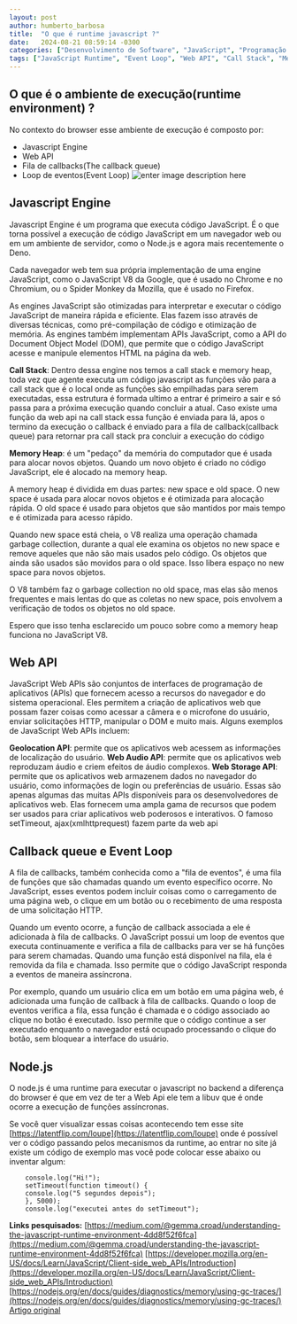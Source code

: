 ```yaml
---
layout: post
author: humberto_barbosa
title:  "O que é runtime javascript ?"
date:   2024-08-21 08:59:14 -0300
categories: ["Desenvolvimento de Software", "JavaScript", "Programação Assíncrona"]
tags: ["JavaScript Runtime", "Event Loop", "Web API", "Call Stack", "Memory Heap", "Node.js", "JavaScript Engine", "LibUV", "Async Programming"]
---
```


## O que é o ambiente de execução(runtime environment) ?

No contexto do browser esse ambiente de execução é composto por:

-   Javascript Engine
-   Web API
-   Fila de callbacks(The callback queue)
-   Loop de eventos(Event Loop)
![enter image description here](https://dev-to-uploads.s3.amazonaws.com/uploads/articles/tm6rtjjni7ma2p5u6i8a.png)
## Javascript Engine

Javascript Engine é um programa que executa código JavaScript. É o que torna possível a execução de código JavaScript em um navegador web ou em um ambiente de servidor, como o Node.js e agora mais recentemente o Deno.

Cada navegador web tem sua própria implementação de uma engine JavaScript, como o JavaScript V8 da Google, que é usado no Chrome e no Chromium, ou o Spider Monkey da Mozilla, que é usado no Firefox.

As engines JavaScript são otimizadas para interpretar e executar o código JavaScript de maneira rápida e eficiente. Elas fazem isso através de diversas técnicas, como pré-compilação de código e otimização de memória. As engines também implementam APIs JavaScript, como a API do Document Object Model (DOM), que permite que o código JavaScript acesse e manipule elementos HTML na página da web.

**Call Stack**: Dentro dessa engine nos temos a call stack e memory heap, toda vez que agente executa um código javascript as funções vão para a call stack que é o local onde as funções são empilhadas para serem executadas, essa estrutura é formada ultimo a entrar é primeiro a sair e só passa para a próxima execução quando concluir a atual.
Caso existe uma função da web api na call stack essa função é enviada para lá, apos o termino da execução o callback é enviado para a fila de callback(callback queue) para retornar pra call stack pra concluir a execução do código

**Memory Heap**: é um "pedaço" da memória do computador que é usada para alocar novos objetos. Quando um novo objeto é criado no código JavaScript, ele é alocado na memory heap.

A memory heap é dividida em duas partes: new space e old space. O new space é usada para alocar novos objetos e é otimizada para alocação rápida. O old space é usado para objetos que são mantidos por mais tempo e é otimizada para acesso rápido.

Quando new space está cheia, o V8 realiza uma operação chamada garbage collection, durante a qual ele examina os objetos no new space e remove aqueles que não são mais usados ​​pelo código. Os objetos que ainda são usados ​​são movidos para o old space. Isso libera espaço no new space para novos objetos.

O V8 também faz o garbage collection no old space, mas elas são menos frequentes e mais lentas do que as coletas no new space, pois envolvem a verificação de todos os objetos no old space.

Espero que isso tenha esclarecido um pouco sobre como a memory heap funciona no JavaScript V8.

## Web API

JavaScript Web APIs são conjuntos de interfaces de programação de aplicativos (APIs) que fornecem acesso a recursos do navegador e do sistema operacional. Eles permitem a criação de aplicativos web que possam fazer coisas como acessar a câmera e o microfone do usuário, enviar solicitações HTTP, manipular o DOM e muito mais. Alguns exemplos de JavaScript Web APIs incluem:

**Geolocation API**: permite que os aplicativos web acessem as informações de localização do usuário.
**Web Audio API**: permite que os aplicativos web reproduzam áudio e criem efeitos de áudio complexos.
**Web Storage API**: permite que os aplicativos web armazenem dados no navegador do usuário, como informações de login ou preferências de usuário.
Essas são apenas algumas das muitas APIs disponíveis para os desenvolvedores de aplicativos web. Elas fornecem uma ampla gama de recursos que podem ser usados ​​para criar aplicativos web poderosos e interativos.
O famoso setTimeout, ajax(xmlhttprequest) fazem parte da web api

## Callback queue e Event Loop

A fila de callbacks, também conhecida como a "fila de eventos", é uma fila de funções que são chamadas quando um evento específico ocorre. No JavaScript, esses eventos podem incluir coisas como o carregamento de uma página web, o clique em um botão ou o recebimento de uma resposta de uma solicitação HTTP.

Quando um evento ocorre, a função de callback associada a ele é adicionada à fila de callbacks. O JavaScript possui um loop de eventos que executa continuamente e verifica a fila de callbacks para ver se há funções para serem chamadas. Quando uma função está disponível na fila, ela é removida da fila e chamada. Isso permite que o código JavaScript responda a eventos de maneira assíncrona.

Por exemplo, quando um usuário clica em um botão em uma página web, é adicionada uma função de callback à fila de callbacks. Quando o loop de eventos verifica a fila, essa função é chamada e o código associado ao clique no botão é executado. Isso permite que o código continue a ser executado enquanto o navegador está ocupado processando o clique do botão, sem bloquear a interface do usuário.

## Node.js

O node.js é uma runtime para executar o javascript no backend a diferença do browser é que em vez de ter a Web Api ele tem a libuv que é onde ocorre a execução de funções assíncronas.

Se você quer visualizar essas coisas acontecendo tem esse site  [https://latentflip.com/loupe](https://latentflip.com/loupe)  onde é possível ver o código passando pelos mecanismos da runtime, ao entrar no site já existe um código de exemplo mas você pode colocar esse abaixo ou inventar algum:

```
    console.log("Hi!");
    setTimeout(function timeout() {
    console.log("5 segundos depois");
    }, 5000);
    console.log("executei antes do setTimeout");
```


**Links pesquisados:**
[https://medium.com/@gemma.croad/understanding-the-javascript-runtime-environment-4dd8f52f6fca](https://medium.com/@gemma.croad/understanding-the-javascript-runtime-environment-4dd8f52f6fca)
[https://developer.mozilla.org/en-US/docs/Learn/JavaScript/Client-side_web_APIs/Introduction](https://developer.mozilla.org/en-US/docs/Learn/JavaScript/Client-side_web_APIs/Introduction)
[https://nodejs.org/en/docs/guides/diagnostics/memory/using-gc-traces/](https://nodejs.org/en/docs/guides/diagnostics/memory/using-gc-traces/)
[Artigo original](https://dev.to/h1bertobarbosa/o-que-e-runtime-javascript--55bd)
